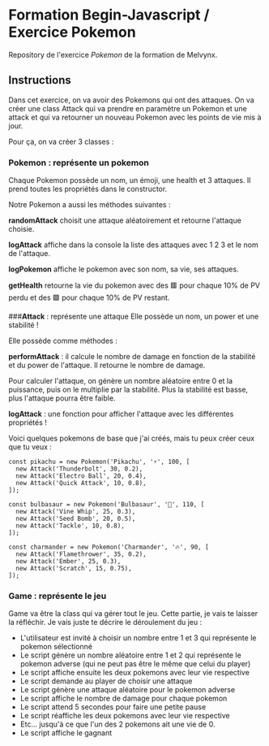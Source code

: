 # Formation Begin-Javascript / Exercice Pokemon

Repository de l'exercice _Pokemon_ de la formation de Melvynx.

## Instructions

Dans cet exercice, on va avoir des Pokemons qui ont des attaques. On va créer une class Attack qui va prendre en paramètre un Pokemon et une attack et qui va retourner un nouveau Pokemon avec les points de vie mis à jour.

Pour ça, on va créer 3 classes :

### **Pokemon** : représente un pokemon
Chaque Pokemon possède un nom, un émoji, une health et 3 attaques. Il prend toutes les propriétés dans le constructor.

Notre Pokemon a aussi les méthodes suivantes :

**randomAttack** choisit une attaque aléatoirement et retourne l'attaque choisie.

**logAttack** affiche dans la console la liste des attaques avec 1 2 3 et le nom de l'attaque.

**logPokemon** affiche le pokemon avec son nom, sa vie, ses attaques.

**getHealth** retourne la vie du pokemon avec des 🟥 pour chaque 10% de PV perdu et des 🟩 pour chaque 10% de PV restant.

###**Attack** : représente une attaque
Elle possède un nom, un power et une stabilité !

Elle possède comme méthodes :

**performAttack** : il calcule le nombre de damage en fonction de la stabilité et du power de l'attaque. Il retourne le nombre de damage.

Pour calculer l'attaque, on génère un nombre aléatoire entre 0 et la puissance, puis on le multiplie par la stabilité. Plus la stabilité est basse, plus l'attaque pourra être faible.

**logAttack** : une fonction pour afficher l'attaque avec les différentes propriétés !

Voici quelques pokemons de base que j'ai créés, mais tu peux créer ceux que tu veux :

````
const pikachu = new Pokemon('Pikachu', '⚡️', 100, [
  new Attack('Thunderbolt', 30, 0.2),
  new Attack('Electro Ball', 20, 0.4),
  new Attack('Quick Attack', 10, 0.8),
]);

const bulbasaur = new Pokemon('Bulbasaur', '🍃', 110, [
  new Attack('Vine Whip', 25, 0.3),
  new Attack('Seed Bomb', 20, 0.5),
  new Attack('Tackle', 10, 0.8),
]);

const charmander = new Pokemon('Charmander', '🔥', 90, [
  new Attack('Flamethrower', 35, 0.2),
  new Attack('Ember', 25, 0.3),
  new Attack('Scratch', 15, 0.75),
]);
````

### **Game** : représente le jeu
Game va être la class qui va gérer tout le jeu. Cette partie, je vais te laisser la réfléchir. Je vais juste te décrire le déroulement du jeu :

- L'utilisateur est invité à choisir un nombre entre 1 et 3 qui représente le pokemon sélectionné
- Le script génère un nombre aléatoire entre 1 et 2 qui représente le pokemon adverse (qui ne peut pas être le même que celui du player)
- Le script affiche ensuite les deux pokemons avec leur vie respective
- Le script demande au player de choisir une attaque
- Le script génère une attaque aléatoire pour le pokemon adverse
- Le script affiche le nombre de damage pour chaque pokemon
- Le script attend 5 secondes pour faire une petite pause
- Le script réaffiche les deux pokemons avec leur vie respective
- Etc... jusqu'à ce que l'un des 2 pokemons ait une vie de 0.
- Le script affiche le gagnant
